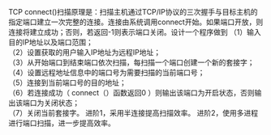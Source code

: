 TCP connect()扫描原理是：扫描主机通过TCP/IP协议的三次握手与目标主机的指定端口建立一次完整的连接。连接由系统调用connect开始。如果端口开放，则连接将建立成功；否则，若返回-1则表示端口关闭。设计一个程序做到
（1）输入目的IP地址以及端口范围；         
（2）设置获取的用户输入IP地址为远程IP地址；         
（3）从开始端口到结束端口依次扫描，每扫描一个端口创建一个新的套接字；         
（4）设置远程地址信息中的端口号为需要扫描的当前端口号；         
（5）连接到当前端口号的目的地址；         
（6）若连接成功（ connect（）函数返回0 ）则输出该端口为开启状态，否则输出该端口为关闭状态；         
（7）关闭当前套接字。
 进阶1，采用半连接提高扫描效率。
 进阶2，使用多进程进行端口扫描，进一步提高效率。 

